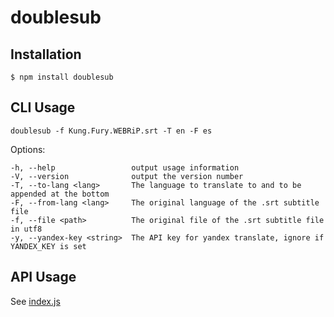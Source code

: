 # doublesub

## Installation

    $ npm install doublesub

## CLI Usage

    doublesub -f Kung.Fury.WEBRiP.srt -T en -F es

  Options:

    -h, --help                 output usage information
    -V, --version              output the version number
    -T, --to-lang <lang>       The language to translate to and to be appended at the bottom
    -F, --from-lang <lang>     The original language of the .srt subtitle file
    -f, --file <path>          The original file of the .srt subtitle file in utf8
    -y, --yandex-key <string>  The API key for yandex translate, ignore if YANDEX_KEY is set

## API Usage

  See [index.js](https://github.com/owyongsk/node-doublesub/blob/master/index.js)
